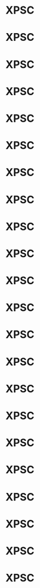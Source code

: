 # XPSC
# XPSC
# XPSC
# XPSC
# XPSC
# XPSC
# XPSC
# XPSC
# XPSC
# XPSC
# XPSC
# XPSC
# XPSC
# XPSC
# XPSC
# XPSC
# XPSC
# XPSC
# XPSC
# XPSC
# XPSC
# XPSC
